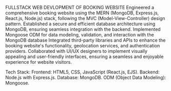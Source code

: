FULLSTACK WEB DEVLOPMENT OF BOOKING WEBSITE
Engineered a comprehensive booking website using the MERN
(MongoDB, Express.js, React.js, Node.js) stack, following the MVC
(Model-View-Controller) design pattern. Established a secure and efficient database architecture using
MongoDB, ensuring seamless integration with the backend.
Implemented Mongoose ODM for data modeling, validation, and
interaction with the MongoDB database
Integrated third-party libraries and APIs to enhance the booking website's functionality, geolocation services, and authentication providers. Collaborated with UI/UX designers to implement visually appealing
and user-friendly interfaces, ensuring a seamless and enjoyable
experience for website visitors.

Tech Stack:
Frontend: HTML5, CSS, JavaScript (React.js, EJS).
Backend: Node.js with Express.js.
Database: MongoDB.
ODM (Object Data Modeling): Mongoose.

